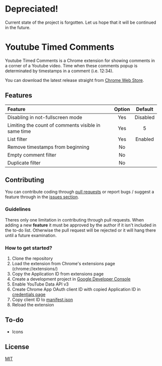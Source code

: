 # Depreciated!
Current state of the project is forgotten.
Let us hope that it will be continued in the future.

# Youtube Timed Comments

Youtube Timed Comments is a Chrome extension for showing comments in a corner of a Youtube video.
Time when these comments popup is determinated by timestamps in a comment (i.e. 12:34).

You can download the latest release straight from [Chrome Web Store](https://chrome.google.com/webstore/detail/youtube-timed-comments/mlljpeldlfcdmmailijkjokfenhcnolp).

## Features
| Feature                                                   | Option | Default  |
| :-------------------------------------------------------- | :----: | :------: |
| Disabling in not-fullscreen mode                          | Yes    | Disabled |
| Limiting the count of comments visible in same time       | Yes    | 5        |
| List filter											    | Yes    | Enabled  |
| Remove timestamps from beginning                          | No     |          |
| Empty comment filter                                      | No     |          |
| Duplicate filter                                          | No     |          |

## Contributing
You can contribute coding through [pull requests](https://github.com/joas8211/youtube-timed-comments/pulls) or report bugs / suggest a feature through in the [issues section](https://github.com/joas8211/youtube-timed-comments/issues).

### Guidelines
Theres only one limitation in contributing through pull requests.
When adding a new **feature** it must be approved by the author if it isn't included in the to-do list.
Otherwise the pull request will be rejected or it will hang there until a future examination.

### How to get started?
1. Clone the repository
2. Load the extension from Chrome's extensions page (chrome://extensions/)
3. Copy the Application ID from extensions page
4. Create a development project in [Google Developer Console](https://console.developers.google.com/)
5. Enable YouTube Data API v3
6. Create Chrome App OAuth client ID with copied Application ID in [credentials page](https://console.developers.google.com/apis/credentials)
7. Copy client ID to [manifest.json](../master/manifest.json)
8. Reload the extension

## To-do
- Icons

## License
[MIT](../master/LICENSE)
